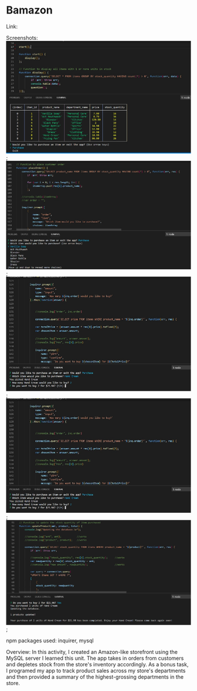 # Bamazon

Link:

Screenshots:
![App Start Screenshot](images/start_screenshot.jpg);
![Select Item Screenshot](images/item.selection_screenshot.jpg);
![Select Quantity Screenshot](images/how.many_screenshot.jpg);
![Confirmation Screenshot](images/confirmation_screenshot.jpg);
![Update Server Screenshot](images/update.item_screenshot.jpg);

npm packages used: inquirer, mysql

Overview:
In this activity, I created an Amazon-like storefront using the MySQL server I learned this unit. The app takes in orders from customers and depletes stock from the store's inventory accordingly. As a bonus task, I programed my app to track product sales across my store's departments and then provided a summary of the highest-grossing departments in the store.